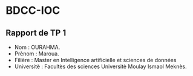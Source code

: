 # BDCC-IOC
## Rapport de TP 1
* Nom : OURAHMA.
* Prènom : Maroua.
* Filière : Master en Intelligence artificielle et sciences de données
* Universitè : Facultès des sciences Universitè Moulay Ismaol Meknès.
